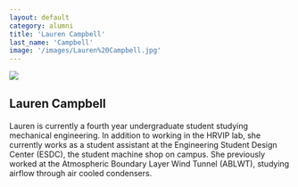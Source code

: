 ```yaml
---
layout: default
category: alumni
title: 'Lauren Campbell'
last_name: 'Campbell'
image: '/images/Lauren%20Campbell.jpg'
---
```


<img src="{{ page.image }}">

<h2 class="team-title">Lauren Campbell</h2>
<h4 class="team-position"></h4>
<p>Lauren is currently a fourth year undergraduate student studying mechanical engineering. In addition to working in the HRVIP lab, she currently works as a student assistant at the Engineering Student Design Center (ESDC), the student machine shop on campus. She previously worked at the Atmospheric Boundary Layer Wind Tunnel (ABLWT), studying airflow through air cooled condensers.</p>
<ul class="team-member-other-info"></ul>
